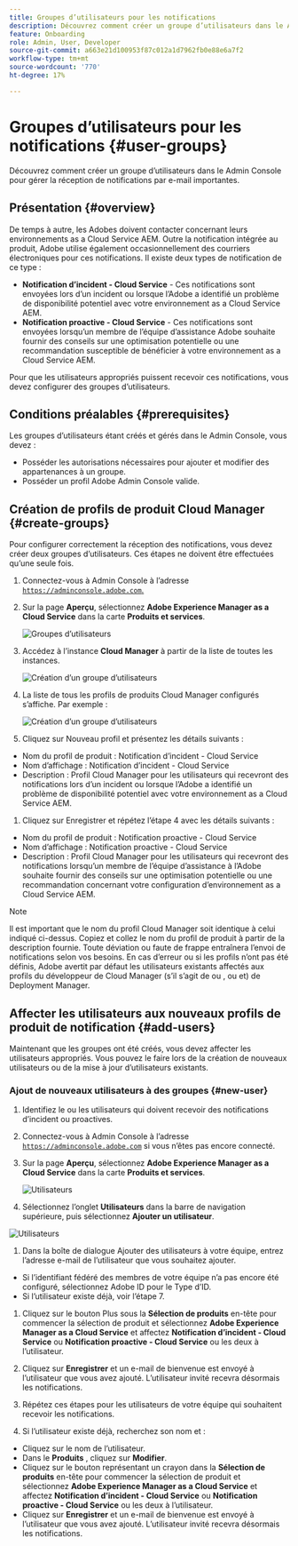 ```yaml
---
title: Groupes d’utilisateurs pour les notifications
description: Découvrez comment créer un groupe d’utilisateurs dans le Admin Console pour gérer la réception de notifications par e-mail importantes.
feature: Onboarding
role: Admin, User, Developer
source-git-commit: a663e21d100953f87c012a1d7962fb0e88e6a7f2
workflow-type: tm+mt
source-wordcount: '770'
ht-degree: 17%

---
```



# Groupes d’utilisateurs pour les notifications {#user-groups}

Découvrez comment créer un groupe d’utilisateurs dans le Admin Console pour gérer la réception de notifications par e-mail importantes.

## Présentation {#overview}

De temps à autre, les Adobes doivent contacter concernant leurs environnements as a Cloud Service AEM. Outre la notification intégrée au produit, Adobe utilise également occasionnellement des courriers électroniques pour ces notifications. Il existe deux types de notification de ce type :

* **Notification d’incident - Cloud Service** - Ces notifications sont envoyées lors d’un incident ou lorsque l’Adobe a identifié un problème de disponibilité potentiel avec votre environnement as a Cloud Service AEM.
* **Notification proactive - Cloud Service** - Ces notifications sont envoyées lorsqu’un membre de l’équipe d’assistance Adobe souhaite fournir des conseils sur une optimisation potentielle ou une recommandation susceptible de bénéficier à votre environnement as a Cloud Service AEM.

Pour que les utilisateurs appropriés puissent recevoir ces notifications, vous devez configurer des groupes d’utilisateurs.

## Conditions préalables {#prerequisites}

Les groupes d’utilisateurs étant créés et gérés dans le Admin Console, vous devez :

* Posséder les autorisations nécessaires pour ajouter et modifier des appartenances à un groupe.
* Posséder un profil Adobe Admin Console valide.

## Création de profils de produit Cloud Manager {#create-groups}

Pour configurer correctement la réception des notifications, vous devez créer deux groupes d’utilisateurs. Ces étapes ne doivent être effectuées qu’une seule fois.

1. Connectez-vous à Admin Console à l’adresse [`https://adminconsole.adobe.com`.](https://adminconsole.adobe.com)

1. Sur la page **Aperçu**, sélectionnez **Adobe Experience Manager as a Cloud Service** dans la carte **Produits et services**.

   ![Groupes d’utilisateurs](assets/products_services.png)

1. Accédez à l’instance **Cloud Manager** à partir de la liste de toutes les instances.

   ![Création d’un groupe d’utilisateurs](assets/cloud_manager_instance.png)

1. La liste de tous les profils de produits Cloud Manager configurés s’affiche. Par exemple :

   ![Création d’un groupe d’utilisateurs](assets/cloud_manager_profiles.png)

1. Cliquez sur Nouveau profil et présentez les détails suivants :

* Nom du profil de produit : Notification d’incident - Cloud Service
* Nom d’affichage : Notification d’incident - Cloud Service
* Description : Profil Cloud Manager pour les utilisateurs qui recevront des notifications lors d’un incident ou lorsque l’Adobe a identifié un problème de disponibilité potentiel avec votre environnement as a Cloud Service AEM.

1. Cliquez sur Enregistrer et répétez l’étape 4 avec les détails suivants :

* Nom du profil de produit : Notification proactive - Cloud Service
* Nom d’affichage : Notification proactive - Cloud Service
* Description : Profil Cloud Manager pour les utilisateurs qui recevront des notifications lorsqu’un membre de l’équipe d’assistance à l’Adobe souhaite fournir des conseils sur une optimisation potentielle ou une recommandation concernant votre configuration d’environnement as a Cloud Service AEM.

>[!NOTE]
>
>Il est important que le nom du profil Cloud Manager soit identique à celui indiqué ci-dessus. Copiez et collez le nom du profil de produit à partir de la description fournie. Toute déviation ou faute de frappe entraînera l’envoi de notifications selon vos besoins. En cas d’erreur ou si les profils n’ont pas été définis, Adobe avertit par défaut les utilisateurs existants affectés aux profils du développeur de Cloud Manager (s’il s’agit de ou , ou et) de Deployment Manager.

## Affecter les utilisateurs aux nouveaux profils de produit de notification {#add-users}

Maintenant que les groupes ont été créés, vous devez affecter les utilisateurs appropriés. Vous pouvez le faire lors de la création de nouveaux utilisateurs ou de la mise à jour d’utilisateurs existants.

### Ajout de nouveaux utilisateurs à des groupes {#new-user}

1. Identifiez le ou les utilisateurs qui doivent recevoir des notifications d’incident ou proactives.

1. Connectez-vous à Admin Console à l’adresse [`https://adminconsole.adobe.com`](https://adminconsole.adobe.com) si vous n’êtes pas encore connecté.

1. Sur la page **Aperçu**, sélectionnez **Adobe Experience Manager as a Cloud Service** dans la carte **Produits et services**.

   ![Utilisateurs](assets/product_services.png)

1. Sélectionnez l’onglet **Utilisateurs** dans la barre de navigation supérieure, puis sélectionnez **Ajouter un utilisateur**.

![Utilisateurs](assets/cloud_manager_add_user.png)

1. Dans la boîte de dialogue Ajouter des utilisateurs à votre équipe, entrez l’adresse e-mail de l’utilisateur que vous souhaitez ajouter.

* Si l’identifiant fédéré des membres de votre équipe n’a pas encore été configuré, sélectionnez Adobe ID pour le Type d’ID.
* Si l’utilisateur existe déjà, voir l’étape 7.

1. Cliquez sur le bouton Plus sous la **Sélection de produits** en-tête pour commencer la sélection de produit et sélectionnez **Adobe Experience Manager as a Cloud Service** et affectez **Notification d’incident - Cloud Service** ou **Notification proactive - Cloud Service** ou les deux à l’utilisateur.

1. Cliquez sur **Enregistrer** et un e-mail de bienvenue est envoyé à l’utilisateur que vous avez ajouté. L’utilisateur invité recevra désormais les notifications.

1. Répétez ces étapes pour les utilisateurs de votre équipe qui souhaitent recevoir les notifications.

1. Si l’utilisateur existe déjà, recherchez son nom et :

* Cliquez sur le nom de l’utilisateur.
* Dans le **Produits** , cliquez sur **Modifier**.
* Cliquez sur le bouton représentant un crayon dans la **Sélection de produits** en-tête pour commencer la sélection de produit et sélectionnez **Adobe Experience Manager as a Cloud Service** et affectez **Notification d’incident - Cloud Service** ou **Notification proactive - Cloud Service** ou les deux à l’utilisateur.
* Cliquez sur **Enregistrer** et un e-mail de bienvenue est envoyé à l’utilisateur que vous avez ajouté. L’utilisateur invité recevra désormais les notifications.
